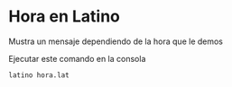 # Hora en Latino

Mustra un mensaje dependiendo de la hora que le demos

Ejecutar este comando en la consola

```
latino hora.lat
```
